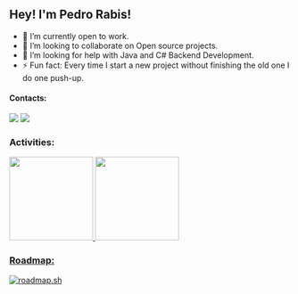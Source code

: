 ## Hey! I'm Pedro Rabis!

- 🔭 I’m currently open to work.
- 👯 I’m looking to collaborate on Open source projects.
- 🤔 I’m looking for help with Java and C# Backend Development.
- ⚡ Fun fact: Every time I start a new project without finishing the old one I do one push-up.
  
#### Contacts:
<div> 
  <a href = "mailto:rabispedro@gmail.com"><img src="https://img.shields.io/badge/-Gmail-%23333?style=for-the-badge&logo=gmail&logoColor=white" target="_blank"></a>
  <a href="https://www.linkedin.com/in/rabispedro/" target="_blank"><img src="https://img.shields.io/badge/-LinkedIn-%230077B5?style=for-the-badge&logo=linkedin&logoColor=white" target="_blank"></a> 
</div>

### Activities:
<div>
	<a href="https://github.com/rabispedro" />
		<img height="150em" src="https://github-readme-stats.vercel.app/api?username=rabispedro&show_icons=true&theme=dark&include_all_commits=true&count_private=true" />
		<img height="150em" src="https://github-readme-stats.vercel.app/api/top-langs/?username=rabispedro&layout=compact&langs_count=7&theme=dark" />
</div>

### Roadmap:
[![roadmap.sh](https://api.roadmap.sh/v1-badge/tall/649260dad99c9d67318971d1?variant=dark)](https://roadmap.sh)
